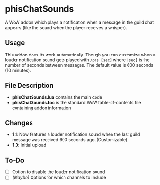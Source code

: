 # phisChatSounds
A WoW addon which plays a notification when a message in the guild chat appears (like the sound when the player receives a whisper).

## Usage
This addon does its work automatically. Though you can customize when a louder notification sound gets played with `/pcs [sec]` where `[sec]` is the number of seconds between messages. The default value is 600 seconds (10 minutes).

## File Description
- **phisChatSounds.lua** contains the main code
- **phisChatSounds.toc** is the standard WoW table-of-contents file containing addon information

## Changes
- **1.1**: Now features a louder notification sound when the last guild message was received 600 seconds ago. (Customizable)
- **1.0**: Initial upload

## To-Do
- [ ] Option to disable the louder notification sound
- [ ] *(Maybe)* Options for which channels to include
